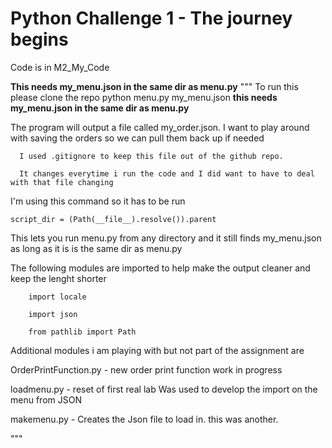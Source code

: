 # Python Challenge 1 - The journey begins
Code is in M2_My_Code

**This needs my_menu.json in the same dir as menu.py**
"""
To run this please clone the repo
      python menu.py
      my_menu.json   **this needs my_menu.json in the same dir as menu.py**
      
The program will output a file called my_order.json. 
      I want to play around with saving the orders so we can pull them back up if needed

      I used .gitignore to keep this file out of the github repo.

      It changes everytime i run the code and I did want to have to deal with that file changing

I'm using this command so it has to be run

    script_dir = (Path(__file__).resolve()).parent
    
This lets you run menu.py from any directory and it still finds my_menu.json as long as it is is the same dir as menu.py

The following modules are imported to help make the output cleaner and keep the lenght shorter

        import locale
        
        import json
        
        from pathlib import Path

Additional modules i am playing with but not part of the assignment are

  OrderPrintFunction.py - new order print function work in progress
  
  loadmenu.py           - reset of first real lab Was used to develop the import on the menu from JSON
  
  makemenu.py           - Creates the Json file to load in. this was another. 

  """
